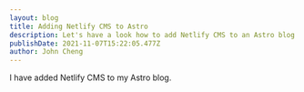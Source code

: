 ```yaml
---
layout: blog
title: Adding Netlify CMS to Astro
description: Let's have a look how to add Netlify CMS to an Astro blog
publishDate: 2021-11-07T15:22:05.477Z
author: John Cheng
---
```

I have added Netlify CMS to my Astro blog.